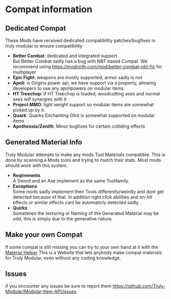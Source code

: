 # Compat information
## Dedicated Compat
These Mods have received dedicated compatibility patches/bugfixes in truly modular to ensure compatibility  
- **Better Combat**:
dedicated and integrated support  
But Better Combat sadly has a bug with NBT based Compat. We recommend using https://modrinth.com/mod/better-combat-nbt-fix for multiplayer
- **Epic Fight**: weapons are mostly supported, armor sadly is not    
- **Apoli**: is Origins power api, we have support via a property, allowing developers to use any apolipowers on modular items  
- **HT Treechop**: If HT Treechop is loaded, woodcutting axes and normal axes will synergies with it  
- **Project MMO**: light weight support so modular items are somewhat picked up by it.  
- **Quark**: Quarks Enchanting Glint is somewhat supported on modular items  
- **Apotheosis/Zenith**: Minor bugfixes for certain colliding effects  

## Generated Material Info
Truly Modular attempts to make any mods Tool Materials compatible.
This is done by scanning a Mods tools and trying to match their stats.
Most mods should work with this system.
- **Reqirements**  
A Sword and an Axe implement as the same Toolfamily.
- **Exceptions**  
Some mods sadly implement their Tools differently/weirdly and dont get detected because of that.
In addition right click abilities and on-hit effects or similar effects cant be automaticly detected sadly
- **Quirks**  
Sometimes the texturing or Naming of the Generated Material may be odd, this is simply due to the generative nature.
  
## Make your own Compat  
  
If some compat is still missing you can try to your own hand at it with the [Material Helper](https://truly-modular.github.io/Material-Helper/)
This is a Website that lets anybody make compat materials for Truly Modular, even without any coding knowledge.

## Issues
if you encounter any issues be sure to report them https://github.com/Truly-Modular/Modular-Item-API/issues
